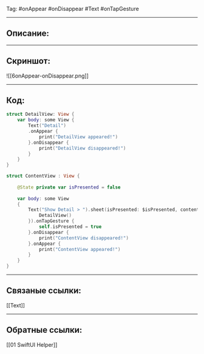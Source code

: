 Tag: #onAppear #onDisappear #Text #onTapGesture

---
## Описание:


---
## Скриншот:
![[6onAppear-onDisappear.png]]

---
## Код:

``` swift
struct DetailView: View {
    var body: some View {
        Text("Detail")
        .onAppear {
            print("DetailView appeared!")
        }.onDisappear {
            print("DetailView disappeared!")
        }
    }
}

struct ContentView : View {
    
    @State private var isPresented = false
    
    var body: some View
    {
        Text("Show Detail > ").sheet(isPresented: $isPresented, content: {
            DetailView()
        }).onTapGesture {
            self.isPresented = true
        }.onDisappear {
            print("ContentView disappeared!")
        }.onAppear {
            print("ContentView appeared!")
        }
    }
}

```

---
## Связаные ссылки:
[[Text]]

---
## Обратные ссылки:
[[01 SwiftUI Helper]]

